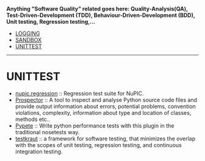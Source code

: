 __Anything "Software Quality" related goes here: Quality-Analysis(QA), Test-Driven-Development (TDD), Behaviour-Driven-Development (BDD), Unit testing, Regression testing,...__

- [LOGGING](#logging)
- [SANDBOX](#sandbox)
- [UNITTEST](#unittest)

----

# UNITTEST
- [nupic.regression](https://github.com/numenta/nupic.regression) :: Regression test suite for NuPIC.
- [Prospector](https://github.com/landscapeio/prospector) :: A tool to inspect and analyse Python source code files and provide output information about errors, potential problems, convention violations, complexity, information about type and location of classes, methods etc..
- [Pypete](https://github.com/Artimi/pypete) :: Write python performance tests with this plugin in the traditional nosetests way. 
- [testkraut](https://github.com/neurodebian/testkraut) :: a framework for software testing, that minimizes the overlap with the scopes of unit testing, regression testing, and continuous integration testing.

